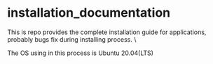 # installation_documentation

This is repo provides the complete installation guide for applications, probably bugs fix during installing process. \

The OS using in this process is Ubuntu 20.04(LTS)

